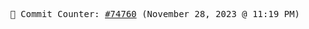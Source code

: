 <p align="center">
    <samp>
        📮 Commit Counter: <a href="https://github.com/Javascript-void0/Javascript-void0/commits/main">#74760</a> (November 28, 2023 @ 11:19 PM)
    </samp>
</p>